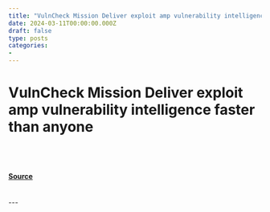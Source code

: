```yaml
---
title: "VulnCheck Mission Deliver exploit amp vulnerability intelligence faster than anyone"
date: 2024-03-11T00:00:00.000Z
draft: false
type: posts
categories: 
- 
---
```

# VulnCheck Mission Deliver exploit amp vulnerability intelligence faster than anyone

<br/>

<br/>


#### [Source](https://vulncheck.com/blog/vulncheck_mission_deliver_exploit_amp_vulnerability_intelligence_faster_than_anyone)

<br/>
---
